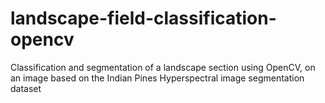 # landscape-field-classification-opencv
Classification and segmentation of a landscape section using OpenCV, on an image based on the Indian Pines Hyperspectral image segmentation dataset
